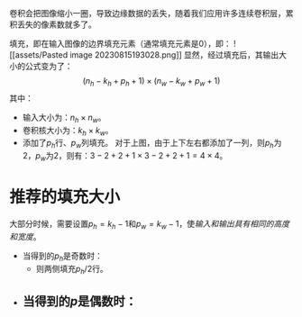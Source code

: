 卷积会把图像缩小一圈，导致边缘数据的丢失，随着我们应用许多连续卷积层，累积丢失的像素数就多了。

填充，即在输入图像的边界填充元素（通常填充元素是0），即：
![[assets/Pasted image 20230815193028.png]]
显然，经过填充后，其输出大小的公式变为了：
$$
(n_h-k_h+p_h+1)\times(n_w-k_w+p_w+1)
$$
其中：
- 输入大小为：$n_h\times n_w$。
- 卷积核大小为：$k_h\times k_w$。
- 添加了$p_h$行、$p_w$列填充。
对于上图，由于上下左右都添加了一列，则$p_h$为2，$p_w$为2，则有：$3-2+2+1 \times 3-2+2+1 = 4 \times 4$。

# 推荐的填充大小
大部分时候，需要设置$p_h=k_h-1$和$p_w=k_w-1$，使*输入和输出具有相同的高度和宽度*。
- 当得到的$p_h$是奇数时：
	- 则两侧填充$p_h/2$行。
- 当得到的$p$是偶数时：
	- 